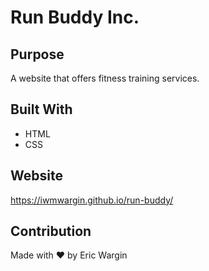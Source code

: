 # Run Buddy Inc.

## Purpose
A website that offers fitness training services.

## Built With
* HTML
* CSS

## Website
https://iwmwargin.github.io/run-buddy/

## Contribution
Made with ❤️ by Eric Wargin
